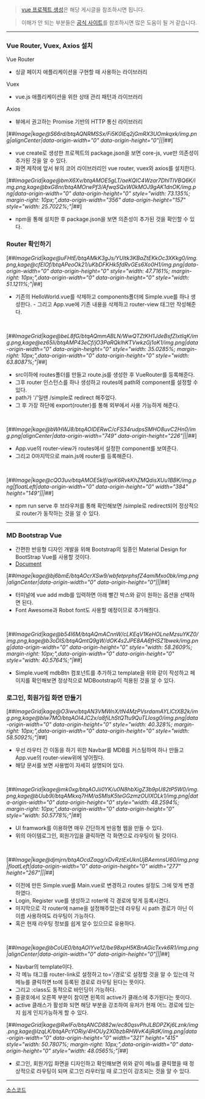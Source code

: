 > [vue 프로젝트 생성](https://sun-22.tistory.com/28?category=363029)은 해당 게시글을 참조하시면 됩니다.

> 이해가 안 되는 부분들은 [공식 사이트](https://vuejs.org/)를 참조하시면 많은 도움이 될 거 같습니다.

---

### Vue Router, Vuex, Axios 설치
Vue Router
- 싱글 페이지 애플리케이션을 구현할 때 사용하는 라이브러리

Vuex
- vue.js 애플리케이션을 위한 상태 관리 패턴과 라이브러리

Axios
- 뷰에서 권고하는 Promise 기반의 HTTP 통신 라이브러리

[##_Image|kage@S66rd/btqAQNRMSSx/Fi5K0IEq2jGmRX3UOmkqxk/img.png|alignCenter|data-origin-width="0" data-origin-height="0"|||_##]

- vue create로 생성한 프로젝트의 package.json을 보면 core-js, vue만 의존성이 추가된 것을 알 수 있다.
- 화면 제작에 앞서 뷰의 코어 라이브러리인 vue router, vuex와 axios를 설치한다.

[##_ImageGrid|kage@bmX6Xv/btqAMOE5gLT/aeKQIC4Wzar7DhlTIVBQ6K/img.png,kage@bxG8nr/btqAMOrwPf3/AfwqSQxW0kMOJ9gAK1dnOK/img.png|data-origin-width="0" data-origin-height="0" style="width: 73.135%; margin-right: 10px;",data-origin-width="356" data-origin-height="157" style="width: 25.7022%;"|_##]

- npm을 통해 설치한 후 package.json을 보면 의존성이 추가된 것을 확인할 수 있다.

### **Router 확인하기**

[##_ImageGrid|kage@uFHtE/btqAMkK3gJs/YUItk3KBaZtEKkOc3XKkg0/img.png,kage@cfElOf/btqAPeoOk21/uKbDFKHk5fdRvGEs6Xo0H1/img.png|data-origin-width="0" data-origin-height="0" style="width: 47.7161%; margin-right: 10px;",data-origin-width="0" data-origin-height="0" style="width: 51.1211%;"|_##]
- 기존의 HelloWorld.vue를 삭제하고 components폴더에 Simple.vue를 하나 생성한다. - 그리고 App.vue에 기존 내용을 삭제하고 router-view 태그만 작성해준다.

<br>

[##_ImageGrid|kage@beL8fG/btqAQmmABLN/WwQTZtKH1JdeBsfZIxtIqK/img.png,kage@ez65Ii/btqAMP43eCf/jO3PaRQklhKTVwkzGj1oK1/img.png|data-origin-width="0" data-origin-height="0" style="width: 35.0285%; margin-right: 10px;",data-origin-width="0" data-origin-height="0" style="width: 63.8087%;"|_##]
- src이하에 routes폴더를 만들고 route.js를 생성한 후 VueRouter를 등록해준다.
- 그후 router 인스턴스를 하나 생성하고 routes에 path와 component를 설정할 수 있다.
- path가 '/'일땐 /simple로 redirect 해주었다.
- 그 후 가장 하단에 export{router}를 통해 외부에서 사용 가능하게 해준다.

<br>

[##_Image|kage@bWHWJ8/btqAOIDERwC/cFS34rudpsSMHO8uvC2Hn0/img.png|alignCenter|data-origin-width="749" data-origin-height="226"|||_##]
- App.vue의 router-view가 routes에서 설정한 component를 보여준다.
- 그리고 0마지막으로 main.js에 router를 등록해준다.

<br>

[##_Image|kage@cQO3uv/btqAMOE5klf/qeK6RvkKhZMQdisXUu1BBK/img.png|floatLeft|data-origin-width="0" data-origin-height="0" width="384" height="149"|||_##]

- npm run serve 후 브라우저를 통해 확인해보면 /simple로 redirect되어 정상적으로 router가 동작하는 것을 알 수 있다.

---

### MD Bootstrap Vue

- 간편한 반응형 디자인 개발을 위해 Bootstrap의 일종인 Material Design for BootStrap Vue를 사용할 것이다.
- [Document](https://mdbootstrap.com/docs/vue/)

[##_Image|kage@bj6bmE/btqAOcrXSw9/wbfetprphsfZ4amlMxo0bk/img.png|alignCenter|data-origin-width="0" data-origin-height="0"|||_##]

- 터미널에 vue add mdb를 입력하면 아래 빨간 박스와 같이 원하는 옵션을 선택하면 된다.
- Font Awesome과 Robot font도 사용할 예정이므로 추가해줬다.

<br>

[##_ImageGrid|kage@b54I6M/btqAQmACnnW/cLKEqV1KeHOLneMzsuYKZ0/img.png,kage@b3oDIS/btqAQmtQ9gW/dOK4s2JPE8AA6fHSZ1bwek/img.png|data-origin-width="0" data-origin-height="0" style="width: 58.2609%; margin-right: 10px;",data-origin-width="0" data-origin-height="0" style="width: 40.5764%;"|_##]
- Simple.vue에 mdbBtn 컴포넌트를 추가하고 template을 위와 같이 작성하고 페이지를 확인해보면 정상적으로 MDBootstrap이 적용된 것을 알 수 있다.


### 로그인, 회원가입 화면 만들기
[##_ImageGrid|kage@O3iwv/btqAN3VMWnX/tN4MzPVsrdamAYLlCtXB2k/img.png,kage@bIw7MO/btqAOI4JC2x/a8fiLhStQTtu9QuTLIosg0/img.png|data-origin-width="0" data-origin-height="0" style="width: 40.328%; margin-right: 10px;",data-origin-width="0" data-origin-height="0" style="width: 58.5092%;"|_##]

- 우선 라우터 간 이동을 하기 위한 Navbar를 MDB를 커스텀하여 하나 만들고 App.vue의 router-view위에 넣어줬다.
- 해당 문서를 보면 사용법이 자세히 설명되어 있다.

<br>

[##_ImageGrid|kage@mk0xg/btqAOJii0YK/u0N8hbXigZ3b9pU82tP5W0/img.png,kage@bUub9l/btqAMkxq7HM/aSMlsK5teGGzmzOUlXOLk1/img.png|data-origin-width="0" data-origin-height="0" style="width: 48.2594%; margin-right: 10px;",data-origin-width="0" data-origin-height="0" style="width: 50.5778%;"|_##]

- UI framwork를 이용하면 매우 간단하게 반응형 웹을 만들 수 있다.
- 위의 아이템로그인, 회원가입을 클릭하면 각 화면으로 라우팅이 될 것이다.

<br>

[##_Image|kage@djmjrn/btqAOcdZaqg/xDvRztExUknUjBAemnsU60/img.png|floatLeft|data-origin-width="0" data-origin-height="0" width="277" height="267"|||_##]

- 이전에 만든 Simple.vue를 Main.vue로 변경하고 routes 설정도 그에 맞게 변경하였다.
- Login, Register vue를 생성하고 roter에 각 경로에 맞게 등록시켰다.
- 마지막으로 각 router에 name을 설정해주었는데 라우팅 시 path 경로가 아닌 이 이름 사용하여도 라우팅이 가능하다.
- 혹은 현재 라우팅 정보를 쉽게 알수 있으므로 유용하다.

<br>

[##_Image|kage@bCoUE0/btqAOIYve12/be98xpH5KBnAGicTxvk6R1/img.png|alignCenter|data-origin-width="0" data-origin-height="0"|||_##]
- Navbar의 template이다.
- 각 메뉴 태그를 router-link로 설정하고 to='/경로'로 설정할 것을 알 수 있는데 각 메뉴를 클릭하면 to에 등록된 경로로 라우팅 된다는 뜻이다.
- 그리고 :class도 동적으로 바인딩이 가능하다.
- 중괄호에서 오른쪽 부분이 참이면 왼쪽의 active가 클래스에 추가된다는 뜻이다.
- active 클래스가 활성화 되면 해당 부분을 강조하여 유저가 현재 어느 경로에 있는지 쉽게 인지가능하게 할 수 있다.

[##_ImageGrid|kage@RwIFo/btqANCD882w/ec80qsvPhJLBDPZKj6Lznk/img.png,kage@IzqLK/btqAPcYORiy/4HOUy2X0bzbRHWvK4ijRdK/img.png|data-origin-width="0" data-origin-height="0" width="321" height="415" style="width: 50.7807%; margin-right: 10px;",data-origin-width="0" data-origin-height="0" style="width: 48.0565%;"|_##]

- 로그인, 회원가입 화면을 디자인하고 확인해보면 위와 같이 메뉴를 클릭했을 때 정상적으로 라우팅이 되며 로그인 라우터일 때 로그인이 강조되는 것을 알 수 있다.

---
[소스코드](https://github.com/DongmyeongLee22/msa-study)
